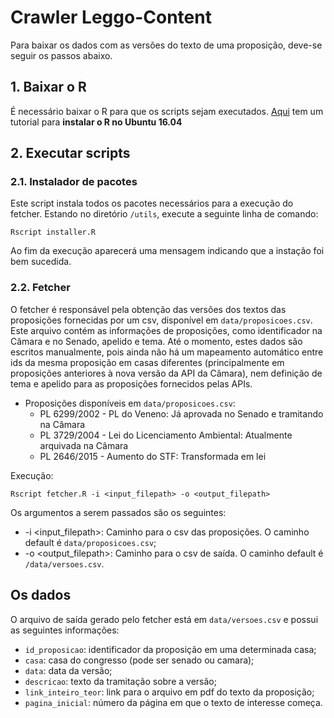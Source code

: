 # Crawler Leggo-Content

Para baixar os dados com as versões do texto de uma proposição, deve-se seguir os passos abaixo.

 ## 1. Baixar o R
É necessário baixar o R para que os scripts sejam executados. [Aqui](https://www.digitalocean.com/community/tutorials/how-to-install-r-on-ubuntu-16-04-2) tem um tutorial para **instalar o R no Ubuntu 16.04**

## 2. Executar scripts

### 2.1. Instalador de pacotes

Este script instala todos os pacotes necessários para a execução do fetcher. Estando no diretório `/utils`, execute a seguinte linha de comando:

```
Rscript installer.R
```

Ao fim da execução aparecerá uma mensagem indicando que a instação foi bem sucedida.

### 2.2. Fetcher

O fetcher é responsável pela obtenção das versões dos textos das proposições fornecidas por um csv, disponível em `data/proposicoes.csv`. Este arquivo contém as informações de proposições, como identificador na Câmara e no Senado, apelido e tema. Até o momento, estes dados são escritos manualmente, pois ainda não há um mapeamento automático entre ids da mesma proposição em casas diferentes (principalmente em proposições anteriores à nova versão da API da Câmara), nem definição de tema e apelido para as proposições fornecidos pelas APIs.

* Proposições disponíveis em `data/proposicoes.csv`:
  * PL 6299/2002 - PL do Veneno: Já aprovada no Senado e tramitando na Câmara
  * PL 3729/2004 - Lei do Licenciamento Ambiental: Atualmente arquivada na Câmara
  * PL 2646/2015 - Aumento do STF: Transformada em lei

Execução:
```
Rscript fetcher.R -i <input_filepath> -o <output_filepath>
```
Os argumentos a serem passados são os seguintes:
 * -i <input_filepath>: Caminho para o csv das proposições. O caminho default é `data/proposicoes.csv`;
 * -o <output_filepath>: Caminho para o csv de saída. O caminho default é `/data/versoes.csv`.

 ## Os dados

O arquivo de saída gerado pelo fetcher está em `data/versoes.csv` e possui as seguintes informações:
 * `id_proposicao`: identificador da proposição em uma determinada casa;
 * `casa`: casa do congresso (pode ser senado ou camara);
 * `data`: data da versão;
 * `descricao`: texto da tramitação sobre a versão;
 * `link_inteiro_teor`: link para o arquivo em pdf do texto da proposição;
 * `pagina_inicial`: número da página em que o texto de interesse começa.
